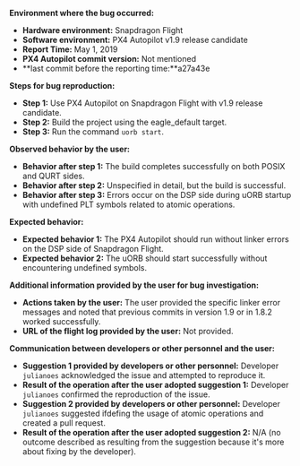 **Environment where the bug occurred:**

- **Hardware environment:** Snapdragon Flight
- **Software environment:** PX4 Autopilot v1.9 release candidate
- **Report Time:** May 1, 2019
- **PX4 Autopilot commit version:** Not mentioned
- **last commit before the reporting time:**a27a43e

**Steps for bug reproduction:**

- **Step 1:** Use PX4 Autopilot on Snapdragon Flight with v1.9 release candidate.
- **Step 2:** Build the project using the eagle_default target.
- **Step 3:** Run the command `uorb start`.

**Observed behavior by the user:**

- **Behavior after step 1:** The build completes successfully on both POSIX and QURT sides.
- **Behavior after step 2:** Unspecified in detail, but the build is successful.
- **Behavior after step 3:** Errors occur on the DSP side during uORB startup with undefined PLT symbols related to atomic operations.

**Expected behavior:**

- **Expected behavior 1:** The PX4 Autopilot should run without linker errors on the DSP side of Snapdragon Flight.
- **Expected behavior 2:** The uORB should start successfully without encountering undefined symbols.

**Additional information provided by the user for bug investigation:**

- **Actions taken by the user:** The user provided the specific linker error messages and noted that previous commits in version 1.9 or in 1.8.2 worked successfully.
- **URL of the flight log provided by the user:** Not provided.

**Communication between developers or other personnel and the user:**

- **Suggestion 1 provided by developers or other personnel:** Developer `julianoes` acknowledged the issue and attempted to reproduce it.
- **Result of the operation after the user adopted suggestion 1:** Developer `julianoes` confirmed the reproduction of the issue.
- **Suggestion 2 provided by developers or other personnel:** Developer `julianoes` suggested ifdefing the usage of atomic operations and created a pull request.
- **Result of the operation after the user adopted suggestion 2:** N/A (no outcome described as resulting from the suggestion because it's more about fixing by the developer).
